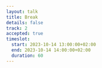 ```yaml
---
layout: talk
title: Break
details: false
track: 2
accepted: true
timeslot:
  start: 2023-10-14 13:00:00+02:00
  end: 2023-10-14 14:00:00+02:00
  duration: 60
---
```


<!-- empty //-->
